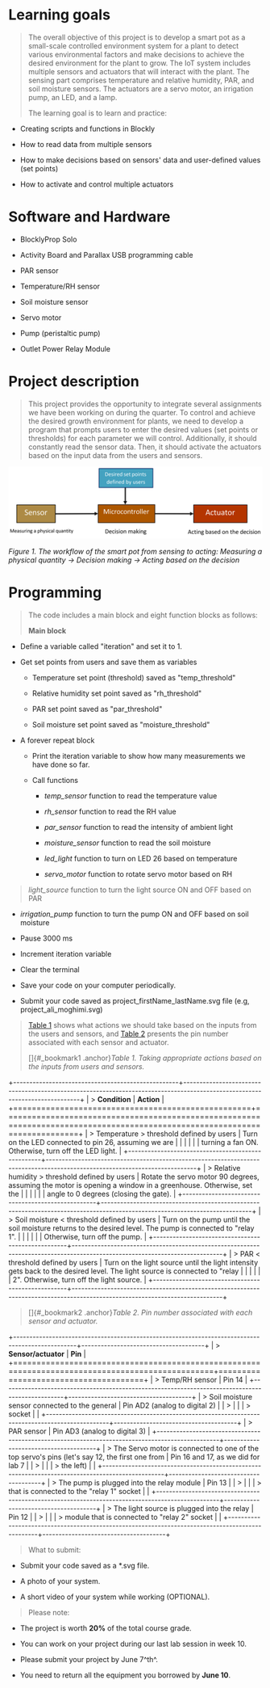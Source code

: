 # Learning goals 

> The overall objective of this project is to develop a smart pot as a small-scale controlled environment system for a plant to detect various environmental factors and make decisions to achieve the desired environment for the plant to grow. The IoT system includes multiple sensors and actuators that will interact with the plant. The sensing part comprises temperature and relative humidity, PAR, and soil moisture sensors. The actuators are a servo motor, an irrigation pump, an LED, and a lamp.
>
> The learning goal is to learn and practice:

- Creating scripts and functions in Blockly

- How to read data from multiple sensors

- How to make decisions based on sensors' data and user-defined values (set points)

- How to activate and control multiple actuators

# Software and Hardware 

- BlocklyProp Solo

- Activity Board and Parallax USB programming cable

- PAR sensor

- Temperature/RH sensor

- Soil moisture sensor

- Servo motor

- Pump (peristaltic pump)

- Outlet Power Relay Module

# Project description 

> This project provides the opportunity to integrate several assignments we have been working on during the quarter. To control and achieve the desired growth environment for plants, we need to develop a program that prompts users to enter the desired values (set points or thresholds) for each parameter we will control. Additionally, it should constantly read the sensor data. Then, it should activate the actuators based on the input data from the users and sensors.

![](media/image1.png)

*Figure 1. The workflow of the smart pot from sensing to acting: Measuring a physical quantity → Decision making → Acting based on the decision*

# Programming 

> The code includes a main block and eight function blocks as follows:
>
> **Main block**

- Define a variable called "iteration" and set it to 1.

- Get set points from users and save them as variables

  - Temperature set point (threshold) saved as "temp_threshold"

  - Relative humidity set point saved as "rh_threshold"

  - PAR set point saved as "par_threshold"

  - Soil moisture set point saved as "moisture_threshold"

- A forever repeat block

  - Print the iteration variable to show how many measurements we have done so far.

  - Call functions

    - *temp_sensor* function to read the temperature value

    - *rh_sensor* function to read the RH value

    - *par_sensor* function to read the intensity of ambient light

    - *moisture_sensor* function to read the soil moisture

    - *led_light* function to turn on LED 26 based on temperature

    - *servo_motor* function to rotate servo motor based on RH

> *light_source* function to turn the light source ON and OFF based on PAR

- *irrigation_pump* function to turn the pump ON and OFF based on soil moisture

<!-- -->

- Pause 3000 ms

- Increment iteration variable

- Clear the terminal

<!-- -->

- Save your code on your computer periodically.

- Submit your code saved as project_firstName_lastName.svg file (e.g, project_ali_moghimi.svg)

> [Table 1](#_bookmark1) shows what actions we should take based on the inputs from the users and sensors, and [Table 2](#_bookmark2) presents the pin number associated with each sensor and actuator.
>
> []{#_bookmark1 .anchor}*Table 1. Taking appropriate actions based on the inputs from users and sensors.*

+---------------------------------------------------+----------------------------------------------------------------------------------------------------------------------------+
| > **Condition**                                   | **Action**                                                                                                                 |
+===================================================+============================================================================================================================+
| > Temperature \> threshold defined by users       | Turn on the LED connected to pin 26, assuming we are                                                                       |
|                                                   |                                                                                                                            |
|                                                   | turning a fan ON. Otherwise, turn off the LED light.                                                                       |
+---------------------------------------------------+----------------------------------------------------------------------------------------------------------------------------+
| > Relative humidity \> threshold defined by users | Rotate the servo motor 90 degrees, assuming the motor is opening a window in a greenhouse. Otherwise, set the              |
|                                                   |                                                                                                                            |
|                                                   | angle to 0 degrees (closing the gate).                                                                                     |
+---------------------------------------------------+----------------------------------------------------------------------------------------------------------------------------+
| > Soil moisture \< threshold defined by users     | Turn on the pump until the soil moisture returns to the desired level. The pump is connected to "relay 1".                 |
|                                                   |                                                                                                                            |
|                                                   | Otherwise, turn off the pump.                                                                                              |
+---------------------------------------------------+----------------------------------------------------------------------------------------------------------------------------+
| > PAR \< threshold defined by users               | Turn on the light source until the light intensity gets back to the desired level. The light source is connected to "relay |
|                                                   |                                                                                                                            |
|                                                   | 2". Otherwise, turn off the light source.                                                                                  |
+---------------------------------------------------+----------------------------------------------------------------------------------------------------------------------------+

> []{#_bookmark2 .anchor}*Table 2. Pin number associated with each sensor and actuator.*

+-------------------------------------------------------------------------------------------------+--------------------------------------+
| > **Sensor/actuator**                                                                           | **Pin**                              |
+=================================================================================================+======================================+
| > Temp/RH sensor                                                                                | Pin 14                               |
+-------------------------------------------------------------------------------------------------+--------------------------------------+
| > Soil moisture sensor connected to the general                                                 | Pin AD2 (analog to digital 2)        |
| >                                                                                               |                                      |
| > socket                                                                                        |                                      |
+-------------------------------------------------------------------------------------------------+--------------------------------------+
| > PAR sensor                                                                                    | Pin AD3 (analog to digital 3)        |
+-------------------------------------------------------------------------------------------------+--------------------------------------+
| > The Servo motor is connected to one of the top servo's pins (let's say 12, the first one from | Pin 16 and 17, as we did for lab 7   |
| >                                                                                               |                                      |
| > the left)                                                                                     |                                      |
+-------------------------------------------------------------------------------------------------+--------------------------------------+
| > The pump is plugged into the relay module                                                     | Pin 13                               |
| >                                                                                               |                                      |
| > that is connected to the "relay 1" socket                                                     |                                      |
+-------------------------------------------------------------------------------------------------+--------------------------------------+
| > The light source is plugged into the relay                                                    | Pin 12                               |
| >                                                                                               |                                      |
| > module that is connected to "relay 2" socket                                                  |                                      |
+-------------------------------------------------------------------------------------------------+--------------------------------------+

> What to submit:

- Submit your code saved as a \*.svg file.

- A photo of your system.

- A short video of your system while working (OPTIONAL).

> Please note:

- The project is worth **20%** of the total course grade.

- You can work on your project during our last lab session in week 10.

- Please submit your project by June 7^th^.

- You need to return all the equipment you borrowed by **June 10**.
